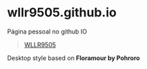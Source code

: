 # wllr9505.github.io

Página pessoal no github IO

> [WLLR9505](https://wllr9505.github.io)

Desktop style based on **Floramour by Pohroro**
